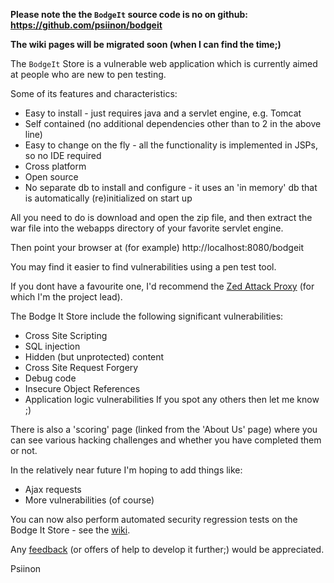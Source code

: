 **Please note the the `BodgeIt` source code is no on github: https://github.com/psiinon/bodgeit**

**The wiki pages will be migrated soon (when I can find the time;)**


The `BodgeIt` Store is a vulnerable web application which is currently aimed at people who are new to pen testing.

Some of its features and characteristics:
  * Easy to install - just requires java and a servlet engine, e.g. Tomcat
  * Self contained (no additional dependencies other than to 2 in the above line)
  * Easy to change on the fly - all the functionality is implemented in JSPs, so no IDE required
  * Cross platform
  * Open source
  * No separate db to install and configure - it uses an 'in memory' db that is automatically (re)initialized on start up

All you need to do is download and open the zip file, and then extract the war file into the webapps directory of your favorite servlet engine.

Then point your browser at (for example) http://localhost:8080/bodgeit

You may find it easier to find vulnerabilities using a pen test tool.

If you dont have a favourite one, I'd recommend the [Zed Attack Proxy](https://code.google.com/p/zaproxy/) (for which I'm the project lead).

The Bodge It Store include the following significant vulnerabilities:
  * Cross Site Scripting
  * SQL injection
  * Hidden (but unprotected) content
  * Cross Site Request Forgery
  * Debug code
  * Insecure Object References
  * Application logic vulnerabilities
If you spot any others then let me know ;)

There is also a 'scoring' page (linked from the 'About Us' page) where you can see various hacking challenges and whether you have completed them or not.

In the relatively near future I'm hoping to add things like:
  * Ajax requests
  * More vulnerabilities (of course)

You can now also perform automated security regression tests on the Bodge It Store - see the [wiki](RegTests.md).

Any [feedback](http://code.google.com/p/bodgeit/issues/list) (or offers of help to develop it further;) would be appreciated.

Psiinon